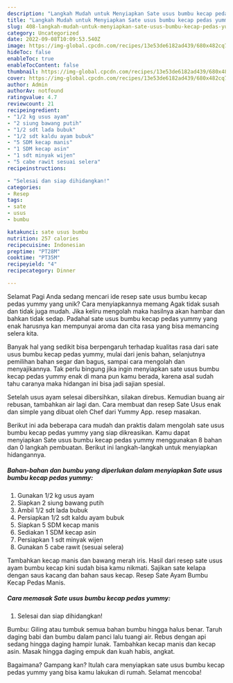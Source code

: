 ```yaml
---
description: "Langkah Mudah untuk Menyiapkan Sate usus bumbu kecap pedas yummy yang Enak, Mantap"
title: "Langkah Mudah untuk Menyiapkan Sate usus bumbu kecap pedas yummy yang Enak, Mantap"
slug: 408-langkah-mudah-untuk-menyiapkan-sate-usus-bumbu-kecap-pedas-yummy-yang-enak-mantap
category: Uncategorized
date: 2022-09-08T10:09:53.540Z
image: https://img-global.cpcdn.com/recipes/13e53de6182ad439/680x482cq70/sate-usus-bumbu-kecap-pedas-yummy-foto-resep-utama.jpg
hideToc: false
enableToc: true
enableTocContent: false
thumbnail: https://img-global.cpcdn.com/recipes/13e53de6182ad439/680x482cq70/sate-usus-bumbu-kecap-pedas-yummy-foto-resep-utama.jpg
cover: https://img-global.cpcdn.com/recipes/13e53de6182ad439/680x482cq70/sate-usus-bumbu-kecap-pedas-yummy-foto-resep-utama.jpg
author: Admin
authorAv: notfound
ratingvalue: 4.7
reviewcount: 21
recipeingredient:
- "1/2 kg usus ayam"
- "2 siung bawang putih"
- "1/2 sdt lada bubuk"
- "1/2 sdt kaldu ayam bubuk"
- "5 SDM kecap manis"
- "1 SDM kecap asin"
- "1 sdt minyak wijen"
- "5 cabe rawit sesuai selera"
recipeinstructions:

- "Selesai dan siap dihidangkan!"
categories:
- Resep
tags:
- sate
- usus
- bumbu

katakunci: sate usus bumbu 
nutrition: 257 calories
recipecuisine: Indonesian
preptime: "PT28M"
cooktime: "PT35M"
recipeyield: "4"
recipecategory: Dinner

---
```



Selamat Pagi Anda sedang mencari ide resep sate usus bumbu kecap pedas yummy yang unik? Cara menyiapkannya memang Agak tidak susah dan tidak juga mudah. Jika keliru mengolah maka hasilnya akan hambar dan bahkan tidak sedap. Padahal sate usus bumbu kecap pedas yummy yang enak harusnya kan mempunyai aroma dan cita rasa yang bisa memancing selera kita.


Banyak hal yang sedikit bisa berpengaruh terhadap kualitas rasa dari sate usus bumbu kecap pedas yummy, mulai dari jenis bahan, selanjutnya pemilihan bahan segar dan bagus, sampai cara mengolah dan menyajikannya. Tak perlu bingung jika ingin menyiapkan sate usus bumbu kecap pedas yummy enak di mana pun kamu berada, karena asal sudah tahu caranya maka hidangan ini bisa jadi sajian spesial.

Setelah usus ayam selesai dibersihkan, silakan direbus. Kemudian buang air rebusan, tambahkan air lagi dan. Cara membuat dan resep Sate Usus enak dan simple yang dibuat oleh Chef dari Yummy App. resep masakan.


Berikut ini ada beberapa cara mudah dan praktis dalam mengolah sate usus bumbu kecap pedas yummy yang siap dikreasikan. Kamu dapat menyiapkan Sate usus bumbu kecap pedas yummy menggunakan 8 bahan dan 0 langkah pembuatan. Berikut ini langkah-langkah untuk menyiapkan hidangannya.

<!--inarticleads1-->

##### Bahan-bahan dan bumbu yang diperlukan dalam menyiapkan Sate usus bumbu kecap pedas yummy:

1. Gunakan 1/2 kg usus ayam
1. Siapkan 2 siung bawang putih
1. Ambil 1/2 sdt lada bubuk
1. Persiapkan 1/2 sdt kaldu ayam bubuk
1. Siapkan 5 SDM kecap manis
1. Sediakan 1 SDM kecap asin
1. Persiapkan 1 sdt minyak wijen
1. Gunakan 5 cabe rawit (sesuai selera)


Tambahkan kecap manis dan bawang merah iris. Hasil dari resep sate usus ayam bumbu kecap kini sudah bisa kamu nikmati. Sajikan sate kelapa dengan saus kacang dan bahan saus kecap. Resep Sate Ayam Bumbu Kecap Pedas Manis. 

<!--inarticleads2-->

##### Cara memasak Sate usus bumbu kecap pedas yummy:


1. Selesai dan siap dihidangkan!

Bumbu: Giling atau tumbuk semua bahan bumbu hingga halus benar. Taruh daging babi dan bumbu dalam panci lalu tuangi air. Rebus dengan api sedang hingga daging hampir lunak. Tambahkan kecap manis dan kecap asin. Masak hingga daging empuk dan kuah habis, angkat. 

Bagaimana? Gampang kan? Itulah cara menyiapkan sate usus bumbu kecap pedas yummy yang bisa kamu lakukan di rumah. Selamat mencoba!
